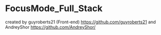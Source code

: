# FocusMode_Full_Stack
created by guyroberts21 (Front-end)
https://github.com/guyroberts21
and AndreyShor
https://github.com/AndreyShor/
